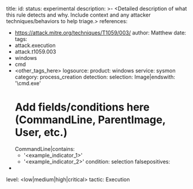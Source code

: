 title: <Short descriptive title>
id: <uuid4>
status: experimental
description: >-
  <Detailed description of what this rule detects and why. Include context and
  any attacker techniques/behaviors to help triage.>
references:
  - https://attack.mitre.org/techniques/T1059/003/
author: Matthew
date: <YYYY-MM-DD>
tags:
  - attack.execution
  - attack.t1059.003
  - windows
  - cmd
  - <other_tags_here>
logsource:
  product: windows
  service: sysmon
  category: process_creation
detection:
  selection:
    Image|endswith: '\cmd.exe'
    # Add fields/conditions here (CommandLine, ParentImage, User, etc.)
    CommandLine|contains:
      - '<example_indicator_1>'
      - '<example_indicator_2>'
  condition: selection
falsepositives:
  - <possible false positives>
level: <low|medium|high|critical>
tactic: Execution
